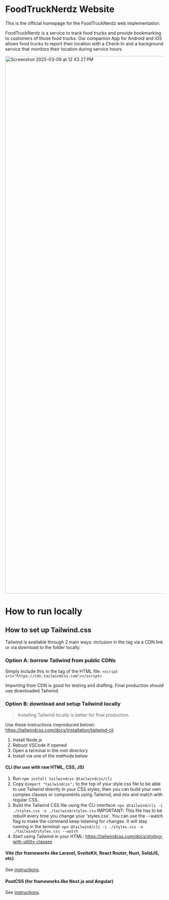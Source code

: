 # FoodTruckNerdz Website

This is the official homepage for the FoodTruckNerdz web implementation.

FoodTruckNerdz is a service to track food trucks and provide bookmarking to customers of those food trucks. Our companion App for Android and iOS allows food trucks to report their location with a Check-In and a background service that monitors their location during service hours.

<img width="1710" alt="Screenshot 2025-03-09 at 12 43 27 PM" src="https://github.com/user-attachments/assets/54fd1963-43e6-4528-85b5-fd99bee0c59d" />

# How to run locally

## How to set up Tailwind.css

Tailwind is available through 2 main ways: inclusion in the <head> tag via a CDN link or via download to the folder locally.

### Option A: borrow Tailwind from public CDNs

Simply include this in the <head> tag of the HTML file: `<script src="https://cdn.tailwindcss.com"></script>`

Importing from CDN is good for testing and drafting. Final production should use downloaded Tailwind.

### Option B: download and setup Tailwind locally

> Installing Tailwind locally is better for final production.

Use these instructions (reproduced below): https://tailwindcss.com/docs/installation/tailwind-cli

1. Install Node.js
2. Reboot VSCode if opened
3. Open a terminal in the root directory
4. Install via one of the methods below

#### CLI (for use with raw HTML, CSS, JS)

1. Run `npm install tailwindcss @tailwindcss/cli`
2. Copy `@import "tailwindcss";` to the top of your style.css file to be able to use Tailwind directly in your CSS styles,
   then you can build your own complex classes or components using Tailwind, and mix and match with regular CSS.
3. Build the Tailwind CSS file using the CLI interface:
   `npx @tailwind/cli -i ./styles.css -o ./tailwind/styles.css`
   IMPORTANT: This file has to be rebuilt every time you change your 'styles.css'. You can use the --watch flag to make the command keep
   listening for changes. It will stay running in the terminal:
   `npx @tailwind/cli -i ./styles.css -o ./tailwind/styles.css --watch`
4. Start using Tailwind in your HTML: https://tailwindcss.com/docs/styling-with-utility-classes

#### Vite (for frameworks like Laravel, SvelteKit, React Router, Nuxt, SolidJS, etc)

See [instructions](https://tailwindcss.com/docs/installation/tailwind-cli).

#### PostCSS (for frameworks like Next.js and Angular)

See [instructions](https://tailwindcss.com/docs/installation/tailwind-cli).
